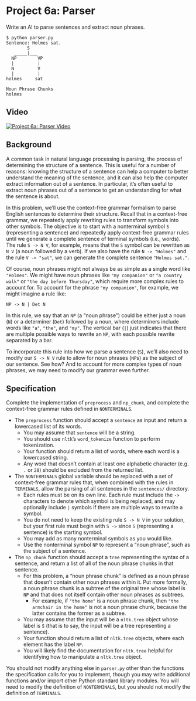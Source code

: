 # Project 6a: Parser

Write an AI to parse sentences and extract noun phrases.

```
$ python parser.py
Sentence: Holmes sat.
        S
   _____|___
  NP        VP
  |         |
  N         V
  |         |
holmes     sat

Noun Phrase Chunks
holmes
```

## Video

[![Project 6a: Parser Video](https://i.ytimg.com/vi/tkinCV-y6jo/hqdefault.jpg?sqp=-oaymwEZCPYBEIoBSFXyq4qpAwsIARUAAIhCGAFwAQ==&rs=AOn4CLCaW-Thxzk1SS6-wo9qtIUxJQQg6g)](https://www.youtube.com/watch?v=tkinCV-y6jo)

## Background

A common task in natural language processing is parsing, the process of determining the structure of a sentence. This is useful for a number of reasons: knowing the structure of a sentence can help a computer to better understand the meaning of the sentence, and it can also help the computer extract information out of a sentence. In particular, it’s often useful to extract noun phrases out of a sentence to get an understanding for what the sentence is about.

In this problem, we’ll use the context-free grammar formalism to parse English sentences to determine their structure. Recall that in a context-free grammar, we repeatedly apply rewriting rules to transform symbols into other symbols. The objective is to start with a nonterminal symbol `S` (representing a sentence) and repeatedly apply context-free grammar rules until we generate a complete sentence of terminal symbols (i.e., words). The rule `S -> N V`, for example, means that the `S` symbol can be rewritten as `N V` (a noun followed by a verb). If we also have the rule `N -> "Holmes"` and the rule `V -> "sat"`, we can generate the complete sentence `"Holmes sat."`.

Of course, noun phrases might not always be as simple as a single word like `"Holmes"`. We might have noun phrases like `"my companion"` or `"a country walk"` or `"the day before Thursday"`, which require more complex rules to account for. To account for the phrase `"my companion"`, for example, we might imagine a rule like:

```
NP -> N | Det N
```

In this rule, we say that an `NP` (a “noun phrase”) could be either just a noun (`N`) or a determiner (`Det`) followed by a noun, where determiners include words like `"a"`, `"the"`, and `"my"`. The vertical bar (`|`) just indicates that there are multiple possible ways to rewrite an `NP`, with each possible rewrite separated by a bar.

To incorporate this rule into how we parse a sentence (`S`), we’ll also need to modify our `S -> N V` rule to allow for noun phrases (`NP`s) as the subject of our sentence. See how? And to account for more complex types of noun phrases, we may need to modify our grammar even further.

## Specification

Complete the implementation of `preprocess` and `np_chunk`, and complete the context-free grammar rules defined in `NONTERMINALS`.

- The `preprocess` function should accept a `sentence` as input and return a lowercased list of its words.
    - You may assume that `sentence` will be a string.
    - You should use `nltk`’s `word_tokenize` function to perform tokenization.
    - Your function should return a list of words, where each word is a lowercased string.
    - Any word that doesn’t contain at least one alphabetic character (e.g. `.` or `28`) should be excluded from the returned list.
- The `NONTERMINALS` global variable should be replaced with a set of context-free grammar rules that, when combined with the rules in `TERMINALS`, allow the parsing of all sentences in the `sentences/` directory.
    - Each rules must be on its own line. Each rule must include the `->` characters to denote which symbol is being replaced, and may optionally include `|` symbols if there are multiple ways to rewrite a symbol.
    - You do not need to keep the existing rule `S -> N V` in your solution, but your first rule must begin with `S ->` since `S` (representing a sentence) is the starting symbol.
    - You may add as many nonterminal symbols as you would like.
    - Use the nonterminal symbol `NP` to represent a “noun phrase”, such as the subject of a sentence.
- The `np_chunk` function should accept a `tree` representing the syntax of a sentence, and return a list of all of the noun phrase chunks in that sentence.
    - For this problem, a “noun phrase chunk” is defined as a noun phrase that doesn’t contain other noun phrases within it. Put more formally, a noun phrase chunk is a subtree of the original tree whose label is `NP` and that does not itself contain other noun phrases as subtrees.
        - For example, if `"the home"` is a noun phrase chunk, then `"the armchair in the home"` is not a noun phrase chunk, because the latter contains the former as a subtree.
    - You may assume that the input will be a `nltk.tree` object whose label is `S` (that is to say, the input will be a tree representing a sentence).
    - Your function should return a list of `nltk.tree` objects, where each element has the label `NP`.
    - You will likely find the documentation for `nltk.tree` helpful for identifying how to manipulate a `nltk.tree` object.

You should not modify anything else in `parser.py` other than the functions the specification calls for you to implement, though you may write additional functions and/or import other Python standard library modules. You will need to modify the definition of `NONTERMINALS`, but you should not modify the definition of `TERMINALS`.